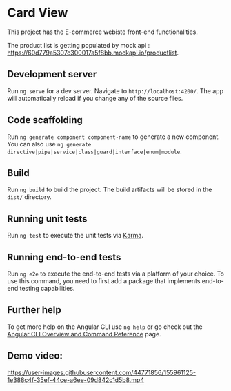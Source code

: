 # Card View

This project has the E-commerce webiste front-end functionalities.

The product list is getting populated by mock api : https://60d779a5307c300017a5f8bb.mockapi.io/productlist.

## Development server

Run `ng serve` for a dev server. Navigate to `http://localhost:4200/`. The app will automatically reload if you change any of the source files.

## Code scaffolding

Run `ng generate component component-name` to generate a new component. You can also use `ng generate directive|pipe|service|class|guard|interface|enum|module`.

## Build

Run `ng build` to build the project. The build artifacts will be stored in the `dist/` directory.

## Running unit tests

Run `ng test` to execute the unit tests via [Karma](https://karma-runner.github.io).

## Running end-to-end tests

Run `ng e2e` to execute the end-to-end tests via a platform of your choice. To use this command, you need to first add a package that implements end-to-end testing capabilities.

## Further help

To get more help on the Angular CLI use `ng help` or go check out the [Angular CLI Overview and Command Reference](https://angular.io/cli) page.

## Demo video:


https://user-images.githubusercontent.com/44771856/155961125-1e388c4f-35ef-44ce-a6ee-09d842c1d5b8.mp4







